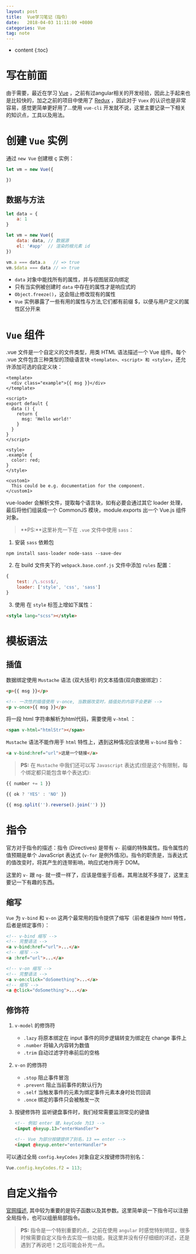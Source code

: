 ```yaml
---
layout: post
title:  Vue学习笔记（指令）
date:   2018-04-03 11:11:00 +0800
categories: Vue
tag: note
---
```


* content
{:toc}


写在前面
====================================

由于需要，最近在学习 [Vue](https://cn.vuejs.org/) ，之前有过angular相关的开发经验，因此上手起来也是比较快的，加之之前的项目中使用了 [Redux](https://github.com/reactjs/redux) ，因此对于 `Vuex` 的认识也是非常容易，感觉更简单更好用了...使用 `vue-cli` 开发就不说，这里主要记录一下相关的知识点，工具以及用法。

创建 `Vue` 实例
====================================

通过 `new Vue` 创建根 ç 实例：
```javascript
let vm = new Vue({

})
```

数据与方法
------------------------------------

```javascript
let data = {
    a: 1
}

let vm = new Vue({
    data: data, // 数据源
    el: '#app'  // 渲染的根元素 id
})

vm.a === data.a   // => true
vm.$data === data // => true
```
- `data` 对象中能找所有的属性，并与视图层双向绑定
- 只有当实例被创建时 `data` 中存在的属性才是响应式的
- `Object.freeze()`，这会阻止修改现有的属性
- `Vue` 实例暴露了一些有用的属性与方法,它们都有前缀 $，以便与用户定义的属性区分开来

`Vue` 组件
====================================

.vue 文件是一个自定义的文件类型，用类 HTML 语法描述一个 Vue 组件。每个 .vue 文件包含三种类型的顶级语言块 `<template>、<script> 和 <style>`，还允许添加可选的自定义块：

```
<template>
  <div class="example">{{ msg }}</div>
</template>

<script>
export default {
  data () {
    return {
      msg: 'Hello world!'
    }
  }
}
</script>

<style>
.example {
  color: red;
}
</style>

<custom1>
  This could be e.g. documentation for the component.
</custom1>
```

vue-loader 会解析文件，提取每个语言块，如有必要会通过其它 loader 处理，最后将他们组装成一个 CommonJS 模块，module.exports 出一个 Vue.js 组件对象。

> **PS:**这里补充一下在 `.vue` 文件中使用 `sass`：

1. 安装 `sass` 依赖包
```npm
npm install sass-loader node-sass --save-dev
```

2. 在 build 文件夹下的 `webpack.base.conf.js` 文件中添加 `rules` 配置：
```javascript
{
    test: /\.scss$/,
    loader: ['style', 'css', 'sass']
}
```

3. 使用 
在 `style` 标签上增如下属性：
```html
<style lang="scss"></style>
```


模板语法
====================================

插值
------------------------------------
数据绑定使用 `Mustache` 语法 (双大括号) 的文本插值(双向数据绑定)：

```html
<p>{{ msg }}</p>

<!-- 一次性的插值使用 v-once, 当数据改变时，插值处的内容不会更新 -->
<p v-once>{{ msg }}</p>
```

将一段 html 字符串解析为html代码，需要使用 `v-html` ：
```html
<span v-html="htmlStr"></span>
```

`Mustache` 语法不能作用于 `html` 特性上，遇到这种情况应该使用 `v-bind` 指令：
```html
<a v-bind:href="url">这是一个链接</a>
```

> **PS:** 在 `Mustache` 中我们还可以写 `Javascript` 表达式(但是这个有限制，每个绑定都只能包含单个表达式):

```javascript
{{ number += 1 }}

{{ ok ? 'YES' : 'NO' }}

{{ msg.split('').reverse().join('') }}
```


指令
====================================

官方对于指令的描述：指令 (Directives) 是带有 `v-` 前缀的特殊属性。指令属性的值预期是单个 JavaScript 表达式 (`v-for` 是例外情况)。指令的职责是，当表达式的值改变时，将其产生的连带影响，响应式地作用于 DOM。

这里的 `v-` 跟 `ng-` 就一摸一样了，应该是借鉴于后者。其用法就不多提了，这里主要记一下有趣的东西。

缩写
-----------------------------------
`Vue` 为 `v-bind` 和 `v-on` 这两个最常用的指令提供了缩写（前者是操作 html 特性，后者是绑定事件）：
```html
<!-- v-bind 缩写 -->
<!-- 完整语法 -->
<a v-bind:href="url">...</a>
<!-- 缩写 -->
<a :href="url">...</a>

<!-- v-on 缩写 -->
<!-- 完整语法 -->
<a v-on:click="doSomething">...</a>
<!-- 缩写 -->
<a @click="doSomething">...</a>
```

修饰符
-----------------------------------

1. `v-model` 的修饰符
    - `.lazy` 将原本绑定在 input 事件的同步逻辑转变为绑定在 change 事件上
    - `.number` 将输入内容转为数值
    - `.trim` 自动过滤字符串前后的空格

2. `v-on` 的修饰符
    - `.stop` 阻止事件冒泡
    - `.prevent` 阻止当前事件的默认行为
    - `.self` 当触发事件的元素为绑定事件元素本身时处罚回调
    - `.once` 绑定的事件只会被触发一次

3. 按键修饰符
    监听键盘事件时，我们经常需要监测常见的键值
    ```html
    <!-- 例如 enter 键，keyCode 为13 -->
    <input @keyup.13="enterHandler">

    <!-- Vue 为部分按键提供了别名，13 == enter -->
    <input @keyup.enter="enterHandler">
    ```

可以通过全局 `config.keyCodes` 对象自定义按键修饰符别名：
```javascript
Vue.config.keyCodes.f2 = 113;
```

自定义指令
====================================

[官网描述](https://cn.vuejs.org/v2/guide/custom-directive.html), 其中较为重要的是钩子函数以及其参数。这里简单说一下指令可以注册全局指令，也可以组册局部指令。

> **PS:** 指令是一个特别重要的点，之前在使用 `angular` 时感觉特别明显，很多时候需要自定义指令去实现一些功能，我这里并没有仔仔细细的详述，还是遇到了再说吧！之后可能会补充一点。
